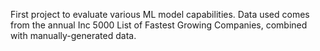 
First project to evaluate various ML model capabilities. Data used comes from the annual Inc 5000 List of Fastest Growing Companies, combined with manually-generated data.
